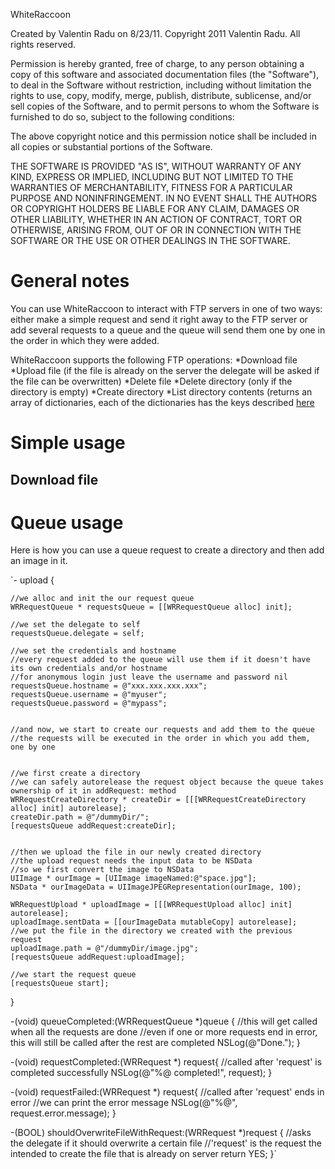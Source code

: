 WhiteRaccoon

Created by Valentin Radu on 8/23/11.
Copyright 2011 Valentin Radu. All rights reserved.

Permission is hereby granted, free of charge, to any person obtaining a copy
of this software and associated documentation files (the "Software"), to deal
in the Software without restriction, including without limitation the rights
to use, copy, modify, merge, publish, distribute, sublicense, and/or sell
copies of the Software, and to permit persons to whom the Software is
furnished to do so, subject to the following conditions:

The above copyright notice and this permission notice shall be included in
all copies or substantial portions of the Software.

THE SOFTWARE IS PROVIDED "AS IS", WITHOUT WARRANTY OF ANY KIND, EXPRESS OR
IMPLIED, INCLUDING BUT NOT LIMITED TO THE WARRANTIES OF MERCHANTABILITY,
FITNESS FOR A PARTICULAR PURPOSE AND NONINFRINGEMENT. IN NO EVENT SHALL THE
AUTHORS OR COPYRIGHT HOLDERS BE LIABLE FOR ANY CLAIM, DAMAGES OR OTHER
LIABILITY, WHETHER IN AN ACTION OF CONTRACT, TORT OR OTHERWISE, ARISING FROM,
OUT OF OR IN CONNECTION WITH THE SOFTWARE OR THE USE OR OTHER DEALINGS IN
THE SOFTWARE.


# General notes

You can use WhiteRaccoon to interact with FTP servers in one of two ways: either make a simple request and send it right away to the FTP server or add several requests to a queue and the queue will send them one by one in the order in which they were added.


WhiteRaccoon supports the following FTP operations:
*Download file
*Upload file (if the file is already on the server the delegate will be asked if the file can be overwritten)
*Delete file
*Delete directory (only if the directory is empty)
*Create directory
*List directory contents (returns an array of dictionaries, each of the dictionaries has the keys described [here](http://developer.apple.com/library/mac/documentation/CoreFoundation/Reference/CFFTPStreamRef/Reference/reference.html#//apple_ref/doc/c_ref/kCFFTPResourceMode)


# Simple usage

## Download file



# Queue usage

Here is how you can use a queue request to create a directory and then add an image in it.

`- upload
{

    //we alloc and init the our request queue
    WRRequestQueue * requestsQueue = [[WRRequestQueue alloc] init];

    //we set the delegate to self
    requestsQueue.delegate = self;

    //we set the credentials and hostname
    //every request added to the queue will use them if it doesn't have its own credentials and/or hostname
    //for anonymous login just leave the username and password nil
    requestsQueue.hostname = @"xxx.xxx.xxx.xxx";
    requestsQueue.username = @"myuser";
    requestsQueue.password = @"mypass";


    //and now, we start to create our requests and add them to the queue
    //the requests will be executed in the order in which you add them, one by one


    //we first create a directory
    //we can safely autorelease the request object because the queue takes ownership of it in addRequest: method
    WRRequestCreateDirectory * createDir = [[[WRRequestCreateDirectory alloc] init] autorelease];
    createDir.path = @"/dummyDir/";
    [requestsQueue addRequest:createDir];


    //then we upload the file in our newly created directory
    //the upload request needs the input data to be NSData 
    //so we first convert the image to NSData
    UIImage * ourImage = [UIImage imageNamed:@"space.jpg"];
    NSData * ourImageData = UIImageJPEGRepresentation(ourImage, 100);

    WRRequestUpload * uploadImage = [[[WRRequestUpload alloc] init] autorelease];
    uploadImage.sentData = [[ourImageData mutableCopy] autorelease];
    //we put the file in the directory we created with the previous request
    uploadImage.path = @"/dummyDir/image.jpg";
    [requestsQueue addRequest:uploadImage];

    //we start the request queue
    [requestsQueue start];
}

-(void) queueCompleted:(WRRequestQueue *)queue {
    //this will get called when all the requests are done
    //even if one or more requests end in error, this will still be called after the rest are completed
    NSLog(@"Done.");
}

-(void) requestCompleted:(WRRequest *) request{
    //called after 'request' is completed successfully
    NSLog(@"%@ completed!", request); 
}

-(void) requestFailed:(WRRequest *) request{
    //called after 'request' ends in error
    //we can print the error message
    NSLog(@"%@", request.error.message);
}

-(BOOL) shouldOverwriteFileWithRequest:(WRRequest *)request {
    //asks the delegate if it should overwrite a certain file
    //'request' is the request the intended to create the file that is already on server
    return YES;
}`
